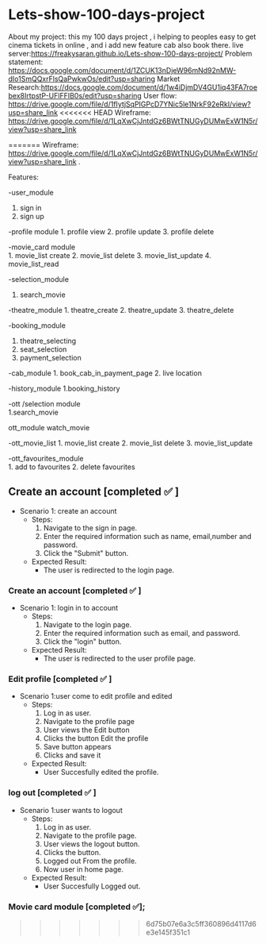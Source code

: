 # Lets-show-100-days-project
About my project: this my 100 days project ,
i helping to peoples easy to get cinema tickets in online ,
and i add new feature cab also book there.
live server:https://freakysaran.github.io/Lets-show-100-days-project/
Problem statement: https://docs.google.com/document/d/1ZCUK13nDjeW96mNd92nMW-dIo1SmQQxrFlsQaPwkwOs/edit?usp=sharing
Market Research:https://docs.google.com/document/d/1w4iDjmDV4GU1iq43FA7roebex8IrtpstP-UFlFFIB0s/edit?usp=sharing
User flow: https://drive.google.com/file/d/1fIytjSqPIGPcD7YNic5le1NrkF92eRkl/view?usp=share_link
<<<<<<< HEAD
Wireframe: https://drive.google.com/file/d/1LqXwCjJntdGz6BWtTNUGyDUMwExW1N5r/view?usp=share_link




=======
Wireframe: https://drive.google.com/file/d/1LqXwCjJntdGz6BWtTNUGyDUMwExW1N5r/view?usp=share_link .

Features:

-user_module	
   1. sign in
   2. sign up
	
	
-profile module	
        1. profile view
	2. profile update
	3. profile delete
	
-movie_card module	
        1. movie_list create
	2. movie_list delete
 	3. movie_list_update
 	4. movie_list_read
	
-selection_module	
   1. search_movie
	
-theatre_module	
        1. theatre_create
	2. theatre_update
	3. theatre_delete
	
	
	
	
-booking_module	
   1. theatre_selecting
   2. seat_selection
   3. payment_selection
	
-cab_module	
    1. book_cab_in_payment_page
    2. live location
	
-history_module	
   1.booking_history
	
-ott /selection module	
   1.search_movie
   
ott_module	watch_movie


-ott_movie_list	
         1. movie_list create
	 2. movie_list delete
	 3. movie_list_update
	
-ott_favourites_module	
     1. add to favourites
	  2. delete  favourites
	
   
   
  


## Create an account [completed ✅ ]
- Scenario 1:  create an account
    - Steps:
        1. Navigate to the sign in page.
        2. Enter the required information such as name, email,number and password.
        3. Click the "Submit" button.
    - Expected Result:
        - The user is redirected to the login page.

### Create an account [completed ✅ ]
- Scenario 1: login in to account
    - Steps:
        1. Navigate to the login page.
        2. Enter the required information such as email, and password.
        3. Click the "login" button.
    - Expected Result:
        - The user is redirected to the user profile page.
        
        
        
 ### Edit profile [completed ✅ ]
  - Scenario 1:user come to edit profile and edited
     - Steps:
        1. Log in as user.
        2. Navigate to the profile page
        3. User views the Edit button
        4. Clicks the button Edit the profile
        5. Save button appears
        6. Clicks and save it
     - Expected Result:
         - User Succesfully edited the profile.
     
 ### log out [completed ✅ ]
  - Scenario 1:user  wants to logout
     - Steps:
        1. Log in as user.
        2. Navigate to the profile page.
        3. User views the logout button.
        4. Clicks the button.
        5. Logged out From the profile.
        6. Now user in home page.
     - Expected Result:
         - User Succesfully Logged out.
         

  ### Movie card module [completed ✅];
  

   
   
   


    
>>>>>>> 6d75b07e6a3c5ff360896d4117d6e3e145f351c1
